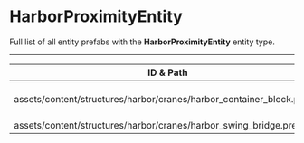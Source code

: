 # HarborProximityEntity
Full list of all <Badge type="warning" text="2"/> entity prefabs with the **HarborProximityEntity** entity type.

---
| ID & Path |
| --- |
| <a href="#623539697"><Badge id="623539697" type="tip" text="#"/></a> <Badge type="tip" text="623539697"/>  <br> assets/content/structures/harbor/cranes/harbor_container_block.prefab |
| <a href="#4289804847"><Badge id="4289804847" type="tip" text="#"/></a> <Badge type="tip" text="4289804847"/> <Badge type="info" text="HarborBridgeSounds"/> <br> assets/content/structures/harbor/cranes/harbor_swing_bridge.prefab |
